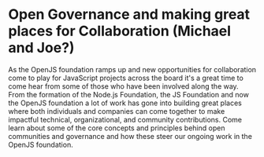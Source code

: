 # Open Governance and making great places for Collaboration (Michael and Joe?)

As the OpenJS foundation ramps up and new opportunities for collaboration come to play for JavaScript projects across the board it's a great time to come hear from some of those who have been involved along the way. From the formation of the Node.js Foundation, the JS Foundation and now the OpenJS foundation a lot of work has gone into building great places where both individuals and companies can come together to make impactful technical, organizational, and community contributions. Come learn about some of the core concepts and principles behind open communities and governance and how these steer our ongoing work in the OpenJS foundation.
